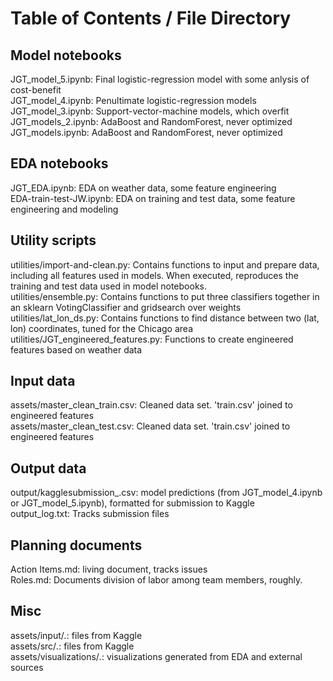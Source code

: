 # Table of Contents / File Directory


## Model notebooks

JGT_model_5.ipynb:  Final logistic-regression model with some anlysis of cost-benefit  
JGT_model_4.ipynb:  Penultimate logistic-regression models  
JGT_model_3.ipynb:  Support-vector-machine models, which overfit  
JGT_models_2.ipynb:  AdaBoost and RandomForest, never optimized  
JGT_models.ipynb:  AdaBoost and RandomForest, never optimized  


## EDA notebooks

JGT_EDA.ipynb:  EDA on weather data, some feature engineering  
EDA-train-test-JW.ipynb: EDA on training and test data, some feature engineering and modeling

## Utility scripts

utilities/import-and-clean.py: Contains functions to input and prepare data, including all features used in models. When executed, reproduces the training and test data used in model notebooks.  
utilities/ensemble.py:  Contains functions to put three classifiers together in an sklearn VotingClassifier and gridsearch over weights  
utilities/lat_lon_ds.py:  Contains functions to find distance between two (lat, lon) coordinates, tuned for the Chicago area  
utilities/JGT_engineered_features.py:  Functions to create engineered features based on weather data  


## Input data

assets/master_clean_train.csv:  Cleaned data set.  'train.csv' joined to engineered features  
assets/master_clean_test.csv:  Cleaned data set.  'train.csv' joined to engineered features  


## Output data

output/kagglesubmission_<date time>.csv: model predictions (from JGT_model_4.ipynb or JGT_model_5.ipynb), formatted for submission to Kaggle  
output_log.txt:  Tracks submission files  


## Planning documents

Action Items.md:  living document, tracks issues  
Roles.md:  Documents division of labor among team members, roughly.  


## Misc

assets/input/*.*: files from Kaggle  
assets/src/*.*: files from Kaggle  
assets/visualizations/*.*: visualizations generated from EDA and external sources  
